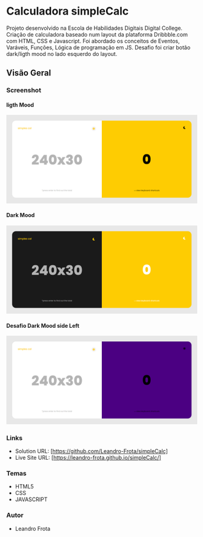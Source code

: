 # Calculadora simpleCalc
Projeto desenvolvido na Escola de Habilidades Digitais Digital College. Criação de calculadora baseado num layout da plataforma Dribbble.com com HTML, CSS e Javascript.
Foi abordado os conceitos de Eventos, Varáveis, Funções, Lógica de programação em JS.
Desafio foi criar botão dark/ligth mood no lado esquerdo do layout.
## Visão Geral

### Screenshot

#### ligth Mood
![](https://github.com/Leandro-Frota/simpleCalc/blob/main/assets/screencapture-desktop%20-%20simpleCalc.png)

#### Dark Mood

![](https://github.com/Leandro-Frota/simpleCalc/blob/main/assets/screencapture-Desktop%20-%20Dark%20Mood.png)

#### Desafio Dark Mood side Left
![](https://github.com/Leandro-Frota/simpleCalc/blob/main/assets/screencapture-Desktop%20-%20Dark%20Mood%20Side%20Left.png)



### Links

- Solution URL: [https://github.com/Leandro-Frota/simpleCalc]
- Live Site URL: [https://leandro-frota.github.io/simpleCalc/]


### Temas
- HTML5
- CSS 
- JAVASCRIPT

### Autor
- Leandro Frota
